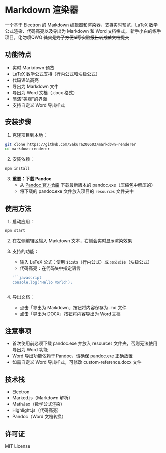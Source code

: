 # Markdown 渲染器

一个基于 Electron 的 Markdown 编辑器和渲染器，支持实时预览、LaTeX 数学公式渲染、代码高亮以及导出为 Markdown 和 Word 文档格式。
新手小白的练手项目，佬勿喷QWQ
~~其实是为了方便ai写实验报告转成成文档提交~~

## 功能特点

- 实时 Markdown 预览
- LaTeX 数学公式支持（行内公式和块级公式）
- 代码语法高亮
- 导出为 Markdown 文件
- 导出为 Word 文档（.docx 格式）
- 简洁“美观“的界面
- 支持自定义 Word 导出样式

## 安装步骤

1. 克隆项目到本地：
```bash
git clone https://github.com/Sakura200603/markdown-renderer
cd markdown-renderer
```

2. 安装依赖：
```bash
npm install
```

3. **重要：下载 Pandoc**
   - 从 [Pandoc 官方仓库](https://github.com/jgm/pandoc) 下载最新版本的 pandoc.exe（压缩包中解压的）
   - 将下载的 pandoc.exe 文件放入项目的 `resources` 文件夹中

## 使用方法

1. 启动应用：
```bash
npm start
```

2. 在左侧编辑区输入 Markdown 文本，右侧会实时显示渲染效果

3. 支持的功能：
   - 输入 LaTeX 公式：使用 `$公式$`（行内公式）或 `$$公式$$`（块级公式）
   - 代码高亮：在代码块中指定语言
   ```javascript
   ```javascript
   console.log('Hello World');
   ```
   ```

4. 导出文档：
   - 点击「导出为 Markdown」按钮将内容保存为 .md 文件
   - 点击「导出为 DOCX」按钮将内容导出为 Word 文档

## 注意事项

- 首次使用前必须下载 pandoc.exe 并放入 resources 文件夹，否则无法使用导出为 Word 功能
- Word 导出功能依赖于 Pandoc，请确保 pandoc.exe 正确放置
- 如需自定义 Word 导出样式，可修改 custom-reference.docx 文件

## 技术栈

- Electron
- Marked.js（Markdown 解析）
- MathJax（数学公式渲染）
- Highlight.js（代码高亮）
- Pandoc（Word 文档转换）

## 许可证

MIT License